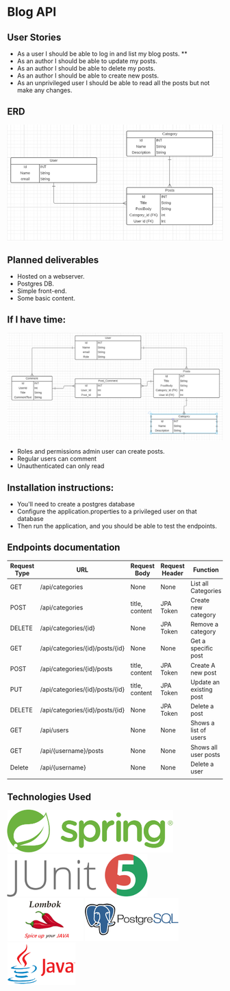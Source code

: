 # Blog API

## User Stories

* As a user I should be able to log in and list my blog posts.
** 
* As an author I should be able to update my posts.
* As an author I should be able to delete my posts.
* As an author I should be able to create new posts.
* As an unprivileged user I should be able to read all the posts but not make any changes.

## ERD

![](./README/ERD.png)

## Planned deliverables

* Hosted on a webserver.
* Postgres DB.
* Simple front-end.
* Some basic content.

## If I have time:

![](./README/ambitious.erd.png)

* Roles and permissions admin user can create posts.
* Regular users can comment
* Unauthenticated can only read

## Installation instructions:

* You'll need to create a postgres database
* Configure the application.properties to a privileged user on that database
* Then run the application, and you should be able to test the endpoints.

## Endpoints documentation

| Request Type | URL                             | Request Body   | Request Header | Function                | Access |
|--------------|---------------------------------|----------------|----------------|-------------------------|--------|
| GET          | /api/categories                 | None           | None           | List all Categories     | Any    |
| POST         | /api/categories                 | title, content | JPA Token      | Create new category     | Author |
| DELETE       | /api/categories/{id}            | None           | JPA Token      | Remove a category       | Admin  |
| GET          | /api/categories/{id}/posts/{id} | None           | None           | Get a specific post     | Any    |
| POST         | /api/categories/{id}/posts      | title, content | JPA Token      | Create A new post       | Author |
| PUT          | /api/categories/{id}/posts/{id} | title, content | JPA Token      | Update an existing post | Author |
| DELETE       | /api/categories/{id}/posts/{id} | None           | JPA Token      | Delete a post           | Author |
| GET          | /api/users                      | None           | None           | Shows a list of users   | Any    |
| GET          | /api/{username}/posts           | None           | None           | Shows all user posts    | Any    |
| Delete       | /api/{username}                 | None           | None           | Delete a user           | Admin  |
|              |                                 |                |                |                         |        |

## Technologies Used
<img height="100" style="display: inline" src="./README/spring-logo.svg"/>
<img height="100" style="display: inline" src="./README/junit.png"/>
<img height="100" style="display: inline" src="./README/lombok.png"/>
<img height="100" style="display: inline" src="./README/postgres.png"/>
<img height="100" style="display: inline" src="./README/javalogo.png"/>